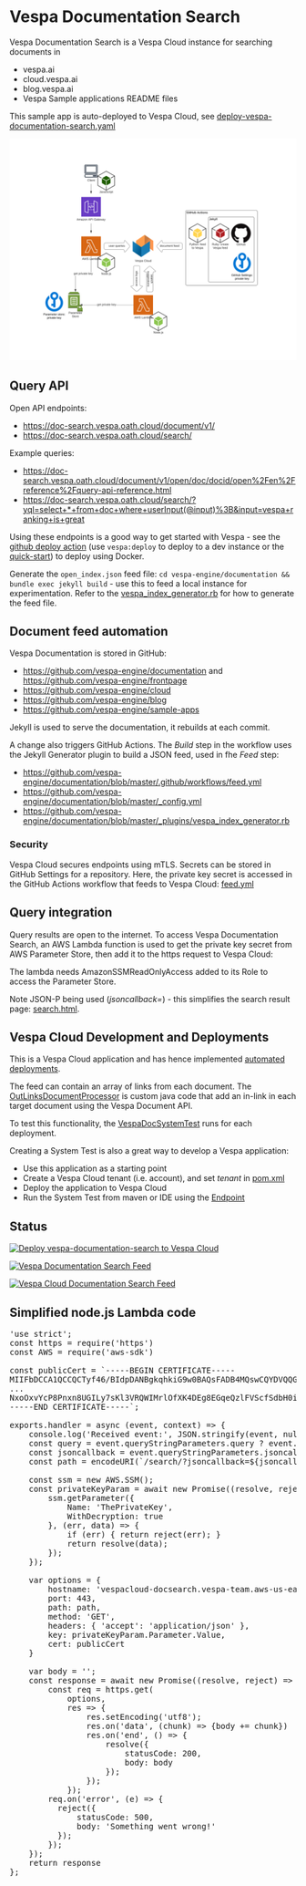 # Vespa Documentation Search
Vespa Documentation Search is a Vespa Cloud instance for searching documents in
* vespa.ai
* cloud.vespa.ai
* blog.vespa.ai
* Vespa Sample applications README files

This sample app is auto-deployed to Vespa Cloud,
see [deploy-vespa-documentation-search.yaml](https://github.com/vespa-engine/sample-apps/blob/master/.github/workflows/deploy-vespa-documentation-search.yaml)

![Vespa-Documentation-Search-Architecture](img/Vespa-Documentation-Search-Architecture.svg)


## Query API
Open API endpoints:
* https://doc-search.vespa.oath.cloud/document/v1/
* https://doc-search.vespa.oath.cloud/search/

Example queries:
* https://doc-search.vespa.oath.cloud/document/v1/open/doc/docid/open%2Fen%2Freference%2Fquery-api-reference.html
* https://doc-search.vespa.oath.cloud/search/?yql=select+*+from+doc+where+userInput(@input)%3B&input=vespa+ranking+is+great

Using these endpoints is a good way to get started with Vespa -
see the [github deploy action](https://github.com/vespa-engine/sample-apps/blob/master/.github/workflows/deploy-vespa-documentation-search.yaml)
(use `vespa:deploy` to deploy to a dev instance or the [quick-start](https://docs.vespa.ai/en/vespa-quick-start.html))
to deploy using Docker.

Generate the `open_index.json` feed file: `cd vespa-engine/documentation && bundle exec jekyll build` -
use this to feed a local instance for experimentation.
Refer to the [vespa_index_generator.rb](https://github.com/vespa-engine/documentation/blob/master/_plugins/vespa_index_generator.rb)
for how to generate the feed file.


## Document feed automation
Vespa Documentation is stored in GitHub:
* https://github.com/vespa-engine/documentation and https://github.com/vespa-engine/frontpage
* https://github.com/vespa-engine/cloud
* https://github.com/vespa-engine/blog
* https://github.com/vespa-engine/sample-apps

Jekyll is used to serve the documentation, it rebuilds at each commit.

A change also triggers GitHub Actions.
The _Build_ step in the workflow uses the Jekyll Generator plugin to build a JSON feed, used in fhe _Feed_ step:
* https://github.com/vespa-engine/documentation/blob/master/.github/workflows/feed.yml
* https://github.com/vespa-engine/documentation/blob/master/_config.yml
* https://github.com/vespa-engine/documentation/blob/master/_plugins/vespa_index_generator.rb


### Security
Vespa Cloud secures endpoints using mTLS. Secrets can be stored in GitHub Settings for a repository.
Here, the private key secret is accessed in the GitHub Actions workflow that feeds to Vespa Cloud:
[feed.yml](https://github.com/vespa-engine/documentation/blob/master/.github/workflows/feed.yml)


## Query integration
Query results are open to the internet. To access Vespa Documentation Search,
an AWS Lambda function is used to get the private key secret from AWS Parameter Store,
then add it to the https request to Vespa Cloud:

The lambda needs AmazonSSMReadOnlyAccess added to its Role to access the Parameter Store.

Note JSON-P being used (_jsoncallback=_) - this simplifies the search result page: [search.html](https://github.com/vespa-engine/documentation/blob/master/search.html).

<!-- ToDo: ref to Vespa JSON interface for this quirk -->


## Vespa Cloud Development and Deployments
This is a Vespa Cloud application and has hence implemented
[automated deployments](https://cloud.vespa.ai/en/automated-deployments).

The feed can contain an array of links from each document.
The [OutLinksDocumentProcessor](src/main/java/ai/vespa/cloud/docsearch/OutLinksDocumentProcessor.java)
is custom java code that add an in-link in each target document using the Vespa Document API.

To test this functionality, the
[VespaDocSystemTest](src/test/java/ai/vespa/cloud/docsearch/VespaDocSystemTest.java) runs for each deployment.

Creating a System Test is also a great way to develop a Vespa application:
* Use this application as a starting point
* Create a Vespa Cloud tenant (i.e. account), and set _tenant_ in [pom.xml](pom.xml)
* Deploy the application to Vespa Cloud
* Run the System Test from maven or IDE using the
  [Endpoint](https://github.com/vespa-engine/vespa/blob/master/tenant-cd-api/src/main/java/ai/vespa/hosted/cd/Endpoint.java)

<!-- ToDo: link to a Vespa Cloud Developer Guide once completed -->


## Status
[![Deploy vespa-documentation-search to Vespa Cloud](https://github.com/vespa-engine/sample-apps/workflows/Deploy%20vespa-documentation-search%20to%20Vespa%20Cloud/badge.svg?branch=master)](https://github.com/vespa-engine/sample-apps/actions?query=workflow%3A%22Deploy+vespa-documentation-search+to+Vespa+Cloud%22)

[![Vespa Documentation Search Feed](https://github.com/vespa-engine/documentation/workflows/Vespa%20Documentation%20Search%20Feed/badge.svg?branch=master)](https://github.com/vespa-engine/documentation/actions?query=workflow%3A%22Vespa+Documentation+Search+Feed%22)

[![Vespa Cloud Documentation Search Feed](https://github.com/vespa-engine/cloud/workflows/Vespa%20Cloud%20Documentation%20Search%20Feed/badge.svg?branch=master)](https://github.com/vespa-engine/cloud/actions?query=workflow%3A%22Vespa+Cloud+Documentation+Search+Feed%22)


## Simplified node.js Lambda code
<pre>
'use strict';
const https = require('https')
const AWS = require('aws-sdk')

const publicCert = `-----BEGIN CERTIFICATE-----
MIIFbDCCA1QCCQCTyf46/BIdpDANBgkqhkiG9w0BAQsFADB4MQswCQYDVQQGEwJO
...
NxoOxvYcP8Pnxn8UGILy7sKl3VRQWIMrlOfXK4DEg8EGqeQzlFVScfSdbH0i6gQz
-----END CERTIFICATE-----`;

exports.handler = async (event, context) => {
    console.log('Received event:', JSON.stringify(event, null, 4));
    const query = event.queryStringParameters.query ? event.queryStringParameters.query : '';
    const jsoncallback = event.queryStringParameters.jsoncallback;
    const path = encodeURI(`/search/?jsoncallback=${jsoncallback}&query=${query}&hits=${hits}&ranking=${ranking}`);

    const ssm = new AWS.SSM();
    const privateKeyParam = await new Promise((resolve, reject) => {
        ssm.getParameter({
            Name: 'ThePrivateKey',
            WithDecryption: true
        }, (err, data) => {
            if (err) { return reject(err); }
            return resolve(data);
        });
    });

    var options = {
        hostname: 'vespacloud-docsearch.vespa-team.aws-us-east-1c.public.vespa.oath.cloud',
        port: 443,
        path: path,
        method: 'GET',
        headers: { 'accept': 'application/json' },
        key: privateKeyParam.Parameter.Value,
        cert: publicCert
    }

    var body = '';
    const response = await new Promise((resolve, reject) => {
        const req = https.get(
            options,
            res => {
                res.setEncoding('utf8');
                res.on('data', (chunk) => {body += chunk})
                res.on('end', () => {
                    resolve({
                        statusCode: 200,
                        body: body
                    });
                });
            });
        req.on('error', (e) => {
          reject({
              statusCode: 500,
              body: 'Something went wrong!'
          });
        });
    });
    return response
};
</pre>
